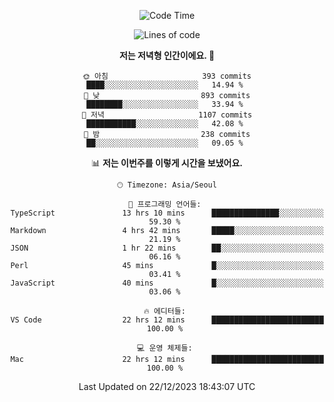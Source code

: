 <div align='center'>
 
<!--START_SECTION:waka-->
![Code Time](http://img.shields.io/badge/Code%20Time-3%2C227%20hrs%2023%20mins-blue)

![Lines of code](https://img.shields.io/badge/%EC%A0%80%EB%8A%94%20%EC%97%AC%ED%83%9C%EA%B9%8C%EC%A7%80%20-1.3%20million%20%EC%A4%84%EC%9D%98%20%EC%BD%94%EB%93%9C%EB%A5%BC%20%EC%9E%91%EC%84%B1%ED%96%88%EC%96%B4%EC%9A%94.-blue)

**저는 저녁형 인간이에요. 🦉** 

```text
🌞 아침                     393 commits         ████░░░░░░░░░░░░░░░░░░░░░   14.94 % 
🌆 낮　                     893 commits         ████████░░░░░░░░░░░░░░░░░   33.94 % 
🌃 저녁                     1107 commits        ███████████░░░░░░░░░░░░░░   42.08 % 
🌙 밤　                     238 commits         ██░░░░░░░░░░░░░░░░░░░░░░░   09.05 % 
```


📊 **저는 이번주를 이렇게 시간을 보냈어요.** 

```text
🕑︎ Timezone: Asia/Seoul

💬 프로그래밍 언어들: 
TypeScript               13 hrs 10 mins      ███████████████░░░░░░░░░░   59.30 % 
Markdown                 4 hrs 42 mins       █████░░░░░░░░░░░░░░░░░░░░   21.19 % 
JSON                     1 hr 22 mins        ██░░░░░░░░░░░░░░░░░░░░░░░   06.16 % 
Perl                     45 mins             █░░░░░░░░░░░░░░░░░░░░░░░░   03.41 % 
JavaScript               40 mins             █░░░░░░░░░░░░░░░░░░░░░░░░   03.06 % 

🔥 에디터들: 
VS Code                  22 hrs 12 mins      █████████████████████████   100.00 % 

💻 운영 체제들: 
Mac                      22 hrs 12 mins      █████████████████████████   100.00 % 
```


 Last Updated on 22/12/2023 18:43:07 UTC
<!--END_SECTION:waka-->
 </div>
<!---
Emewjin/Emewjin is a ✨ special ✨ repository because its `README.md` (this file) appears on your GitHub profile.
You can click the Preview link to take a look at your changes.
--->
